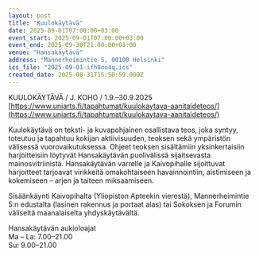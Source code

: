```yaml
---
layout: post
title: "Kuulokäytävä"
date: 2025-09-01T07:00:00+03:00
event_start: 2025-09-01T07:00:00+03:00
event_end: 2025-09-30T21:00:00+03:00
venue: "Hansakäytävä"
address: "Mannerheimintie 5, 00100 Helsinki"
ics_file: "2025-09-01-ifh8oo4q.ics"
created_date: 2025-08-31T15:50:59.000Z
---
```


KUULOKÄYTÄVÄ / J. KOHO / 1.9.–30.9.2025  
[https://www.uniarts.fi/tapahtumat/kuulokaytava-aanitaideteos/](https://www.uniarts.fi/tapahtumat/kuulokaytava-aanitaideteos/)  
  
Kuulokäytävä on teksti- ja kuvapohjainen osallistava teos, joka syntyy, toteutuu ja tapahtuu kokijan aktiivisuuden, teoksen sekä ympäristön välisessä vuorovaikutuksessa. Ohjeet teoksen sisältämiin yksinkertaisiin harjoitteisiin löytyvät Hansakäytävän puolivälissä sijaitsevasta mainosvitriinistä. Hansakäytävän varrelle ja Kaivopihalle sijoittuvat harjoitteet tarjoavat virikkeitä omakohtaiseen havainnointiin, aistimiseen ja kokemiseen – arjen ja taiteen miksaamiseen.  
  
Sisäänkäynti Kaivopihalta (Yliopiston Apteekin vierestä), Mannerheimintie 5:n edustalta (lasinen rakennus ja portaat alas) tai Sokoksen ja Forumin väliseltä maanalaiselta yhdyskäytävältä.  
  
Hansakäytävän aukioloajat  
Ma – La: 7.00–21.00  
Su: 9.00–21.00
